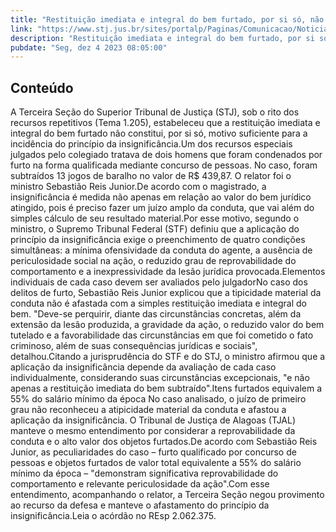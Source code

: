 ```yaml
---
title: "Restituição imediata e integral do bem furtado, por si só, não justifica o princípio da insignificância"
link: "https://www.stj.jus.br/sites/portalp/Paginas/Comunicacao/Noticias/2023/04122023-Restituicao-imediata-e-integral-do-bem-furtado--por-si-so--nao-justifica-o-principio-da-insignificancia.aspx"
description: "Restituição imediata e integral do bem furtado, por si só, não justifica o princípio da insignificância"
pubdate: "Seg, dez 4 2023 08:05:00"
---
```


## Conteúdo

​A Terceira Seção do Superior Tribunal de Justiça (STJ), sob o rito dos recursos repetitivos (Tema 1.205), estabeleceu que a restituição imediata e integral do bem furtado não constitui, por si só, motivo suficiente para a incidência do princípio da insignificância.Um dos recursos especiais julgados pelo colegiado tratava de dois homens que foram condenados por furto na forma qualificada mediante concurso de pessoas. No caso, foram subtraídos 13 jogos de baralho no valor de R$ 439,87. O relator foi o ministro Sebastião Reis Junior.De acordo com o magistrado, a insignificância é medida não apenas em relação ao valor do bem jurídico atingido, pois é preciso fazer um juízo amplo da conduta, que vai além do simples cálculo de seu resultado material.Por esse motivo, segundo o ministro, o Supremo Tribunal Federal (STF) definiu que a aplicação do princípio da insignificância exige o preenchimento de quatro condições simultâneas: a mínima ofensividade da conduta do agente, a ausência de periculosidade social na ação, o reduzido grau de reprovabilidade do comportamento e a inexpressividade da lesão jurídica provocada.Elementos individuais de cada caso devem ser avaliados pelo julgadorNo caso dos delitos de furto, Sebastião Reis Junior explicou que a tipicidade material da conduta não é afastada com a simples restituição imediata e integral do bem. "Deve-se perquirir, diante das circunstâncias concretas, além da extensão da lesão produzida, a gravidade da ação, o reduzido valor do bem tutelado e a favorabilidade das circunstâncias em que foi cometido o fato criminoso, além de suas consequências jurídicas e sociais", detalhou.Citando a jurisprudência do STF e do STJ, o ministro afirmou que a aplicação da insignificância depende da avaliação de cada caso individualmente, considerando suas circunstâncias excepcionais, "e não apenas a restituição imediata do bem subtraído".Itens furtados equivalem a 55% do salário mínimo da época No caso analisado, o juízo de primeiro grau não reconheceu a atipicidade material da conduta e afastou a aplicação da insignificância. O Tribunal de Justiça de Alagoas (TJAL) manteve o mesmo entendimento por considerar a reprovabilidade da conduta e o alto valor dos objetos furtados.De acordo com Sebastião Reis Junior, as peculiaridades do caso – furto qualificado por concurso de pessoas e objetos furtados de valor total equivalente a 55% do salário mínimo da época – "demonstram significativa reprovabilidade do comportamento e relevante periculosidade da ação".Com esse entendimento, acompanhando o relator, a Terceira Seção negou provimento ao recurso da defesa e manteve o afastamento do princípio da insignificância.Leia o acórdão no REsp 2.062.375.
